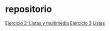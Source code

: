 # repositorio
[Ejercicio 2: Listas y multimedia](/Ejercicio1.html/divs.html)
[Ejercicio 3](Ejercicio3/ejercicio.html)
[Listas](/listas/index.html)
